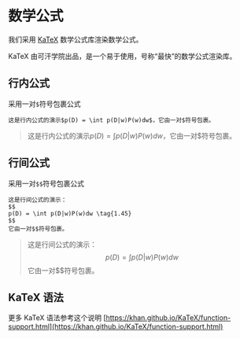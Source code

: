# 数学公式

我们采用 [KaTeX](https://github.com/Khan/KaTeX) 数学公式库渲染数学公式。

KaTeX 由可汗学院出品，是一个易于使用，号称“最快”的数学公式渲染库。

## 行内公式
采用一对`$`符号包裹公式
```
这是行内公式的演示$p(D) = \int p(D|w)P(w)dw$，它由一对$符号包裹。
```
>这是行内公式的演示$p(D) = \int p(D|w)P(w)dw$，它由一对$符号包裹。


## 行间公式
采用一对`$$`符号包裹公式
```
这是行间公式的演示：
$$
p(D) = \int p(D|w)P(w)dw \tag{1.45}
$$
它由一对$$符号包裹。
```
>这是行间公式的演示：
$$
p(D) = \int p(D|w)P(w)dw \tag{1.45}
$$
它由一对$$符号包裹。

## KaTeX 语法
更多 KaTeX 语法参考这个说明 [https://khan.github.io/KaTeX/function-support.html](https://khan.github.io/KaTeX/function-support.html)
